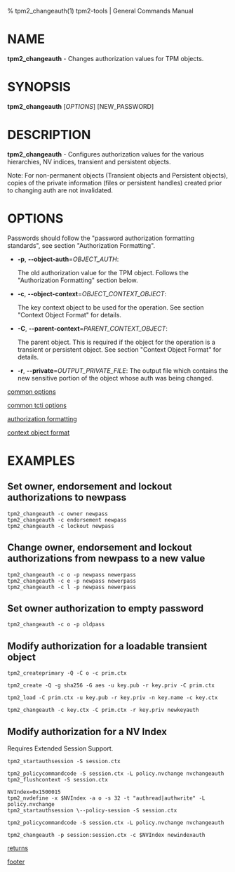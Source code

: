 % tpm2_changeauth(1) tpm2-tools | General Commands Manual

# NAME

**tpm2_changeauth** - Changes authorization values for TPM objects.

# SYNOPSIS

**tpm2_changeauth** [*OPTIONS*] [NEW\_PASSWORD]

# DESCRIPTION

**tpm2_changeauth** - Configures authorization values for the various hierarchies,
NV indices, transient and persistent objects.

Note: For non-permanent objects (Transient objects and Persistent objects),
copies of the private information (files or persistent handles) created prior
to changing auth are not invalidated.

# OPTIONS

Passwords should follow the "password authorization formatting standards",
see section "Authorization Formatting".

  * **-p**, **\--object-auth**=_OBJECT\_AUTH_:

    The old authorization value for the TPM object. Follows the "Authorization Formatting"
    section below.

  * **-c**, **\--object-context**=_OBJECT\_CONTEXT\_OBJECT_:

    The key context object to be used for the operation.
    See section "Context Object Format" for details.

  * **-C**, **\--parent-context**=_PARENT\_CONTEXT\_OBJECT_:

    The parent object. This is required if the object for the operation is a
    transient or persistent object.
    See section "Context Object Format" for details.

  * **-r**, **\--private**=_OUTPUT\_PRIVATE\_FILE_:
    The output file which contains the new sensitive portion of the object whose auth was being changed.

[common options](common/options.md)

[common tcti options](common/tcti.md)

[authorization formatting](common/authorizations.md)

[context object format](common/ctxobj.md)

# EXAMPLES

## Set owner, endorsement and lockout authorizations to newpass
```
tpm2_changeauth -c owner newpass
tpm2_changeauth -c endorsement newpass
tpm2_changeauth -c lockout newpass
```

## Change owner, endorsement and lockout authorizations from newpass to a new value
```
tpm2_changeauth -c o -p newpass newerpass
tpm2_changeauth -c e -p newpass newerpass
tpm2_changeauth -c l -p newpass newerpass
```

## Set owner authorization to empty password
```
tpm2_changeauth -c o -p oldpass
```

## Modify authorization for a loadable transient object
```
tpm2_createprimary -Q -C o -c prim.ctx

tpm2_create -Q -g sha256 -G aes -u key.pub -r key.priv -C prim.ctx

tpm2_load -C prim.ctx -u key.pub -r key.priv -n key.name -c key.ctx

tpm2_changeauth -c key.ctx -C prim.ctx -r key.priv newkeyauth
```

## Modify authorization for a NV Index

Requires Extended Session Support.

```
tpm2_startauthsession -S session.ctx

tpm2_policycommandcode -S session.ctx -L policy.nvchange nvchangeauth
tpm2_flushcontext -S session.ctx

NVIndex=0x1500015
tpm2_nvdefine -x $NVIndex -a o -s 32 -t "authread|authwrite" -L policy.nvchange
tpm2_startauthsession \--policy-session -S session.ctx

tpm2_policycommandcode -S session.ctx -L policy.nvchange nvchangeauth

tpm2_changeauth -p session:session.ctx -c $NVIndex newindexauth
```

[returns](common/returns.md)

[footer](common/footer.md)
